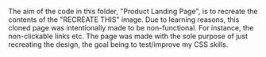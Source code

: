 
The aim of the code in this folder, "Product Landing Page", is to recreate the contents of the "RECREATE THIS" image.
Due to learning reasons, this cloned page was intentionally made to be non-functional. For instance, the non-clickable links etc.
The page was made with the sole purpose of just recreating the design, the goal being to test/improve my CSS skills.
